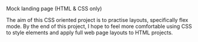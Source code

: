 Mock landing page (HTML & CSS only)

The aim of this CSS oriented project is to practise layouts, specifically flex mode.
By the end of this project, I hope to feel more comfortable using CSS to style elements and apply full web page layouts to HTML projects.
